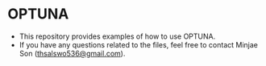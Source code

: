 # OPTUNA
- This repository provides examples of how to use OPTUNA.
- If you have any questions related to the files, feel free to contact Minjae Son (thsalswo536@gmail.com).
